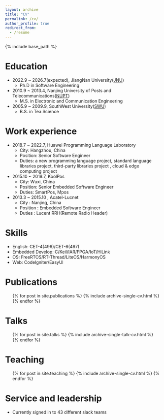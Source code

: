 ```yaml
---
layout: archive
title: "CV"
permalink: /cv/
author_profile: true
redirect_from:
  - /resume
---
```


{% include base_path %}

Education
======
* 2022.9 ~ 2026.7(expected), JiangNan University([JNU](http://www.jiangnan.edu.cn/))
  * Ph.D in Software Engineering
* 2010.9 ~ 2013.4,  Nanjing University of Posts and Telecommunications([NUPT](http://www.njupt.edu.cn/))
  * M.S. in Electronic and Communication Engineering
* 2005.9 ~ 2009.9, SouthWest University([SWU](http://www.swu.edu.cn/))
  * B.S. in Tea Science

Work experience
======
* 2018.7 ~ 2022.7, Huawei Programming Language Laboratory
  * City: Hangzhou, China
  * Position: Senior Software Engineer
  * Duties: a new programming language project, standard language libraries project, third-party libraries project , cloud & edge computing project
* 2015.10 ~ 2018.7, KoolPos
  * City: Wuxi, China
  * Position: Senior Embedded Software Engineer
  * Duties: SmartPos, Mpos
* 2013.3 ~ 2015.10 , Acatel-Lucnet
  * City : Nanjing, China
  * Position : Embedded Software Engineer
  * Duties :  Lucent RRH(Remote Radio Header)

Skills
======

* English: CET-4(496)/CET-6(467)
* Embedded Develop: C/Keil/IAR/FPGA/IoT/HiLink
* OS: FreeRTOS/RT-Thread/LiteOS/HarmonyOS
* Web: CodeIgniter/EasyUI

Publications
======
  <ul>{% for post in site.publications %}
    {% include archive-single-cv.html %}
  {% endfor %}</ul>

Talks
======
  <ul>{% for post in site.talks %}
    {% include archive-single-talk-cv.html %}
  {% endfor %}</ul>

Teaching
======
  <ul>{% for post in site.teaching %}
    {% include archive-single-cv.html %}
  {% endfor %}</ul>

Service and leadership
======
* Currently signed in to 43 different slack teams

